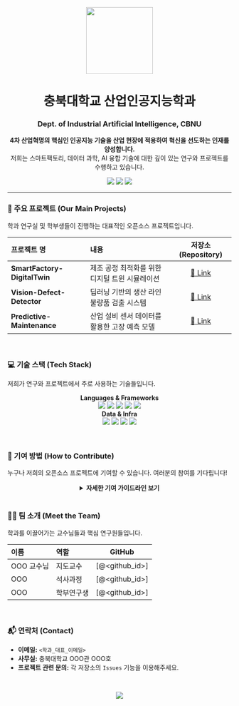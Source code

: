 <p align="center">
  <a href="https://cia.chungbuk.ac.kr">
    <img src="<학과_로고_이미지_URL>" width="150">
  </a>
  <h1 align="center">충북대학교 산업인공지능학과</h1>
  <h3 align="center">Dept. of Industrial Artificial Intelligence, CBNU</h3>
</p>

<p align="center">
  <b>4차 산업혁명의 핵심인 인공지능 기술을 산업 현장에 적용하여 혁신을 선도하는 인재를 양성합니다.</b><br>
  저희는 스마트팩토리, 데이터 과학, AI 융합 기술에 대한 깊이 있는 연구와 프로젝트를 수행하고 있습니다.
</p>

<p align="center">
  <a href="<학과_홈페이지_URL>"><img src="https://img.shields.io/badge/Homepage-6A2C91?style=for-the-badge&logo=googlechrome&logoColor=white"></a>
  <a href="<입학안내_URL>"><img src="https://img.shields.io/badge/Admissions-6A2C91?style=for-the-badge&logo=readme&logoColor=white"></a>
  <a href="mailto:<학과_대표_이메일>"><img src="https://img.shields.io/badge/Email_Us-EA4335?style=for-the-badge&logo=gmail&logoColor=white"></a>
</p>

---

### 🚀 주요 프로젝트 (Our Main Projects)
학과 연구실 및 학부생들이 진행하는 대표적인 오픈소스 프로젝트입니다.

| 프로젝트 명 | 내용 | 저장소 (Repository) |
| :--- | :--- | :---: |
| **SmartFactory-DigitalTwin** | 제조 공정 최적화를 위한 디지털 트윈 시뮬레이션 | [🔗 Link](<프로젝트_저장소_URL>) |
| **Vision-Defect-Detector** | 딥러닝 기반의 생산 라인 불량품 검출 시스템 | [🔗 Link](<프로젝트_저장소_URL>) |
| **Predictive-Maintenance** | 산업 설비 센서 데이터를 활용한 고장 예측 모델 | [🔗 Link](<프로젝트_저장소_URL>) |

<br>

### 💻 기술 스택 (Tech Stack)
저희가 연구와 프로젝트에서 주로 사용하는 기술들입니다.

<p align="center">
  <b>Languages & Frameworks</b><br>
  <img src="https://img.shields.io/badge/Python-3776AB?style=for-the-badge&logo=python&logoColor=white"/>
  <img src="https://img.shields.io/badge/PyTorch-EE4C2C?style=for-the-badge&logo=pytorch&logoColor=white"/>
  <img src="https://img.shields.io/badge/TensorFlow-FF6F00?style=for-the-badge&logo=tensorflow&logoColor=white"/>
  <img src="https://img.shields.io/badge/C++-00599C?style=for-the-badge&logo=cplusplus&logoColor=white"/>
  <img src="https://img.shields.io/badge/ROS-22314E?style=for-the-badge&logo=ros&logoColor=white"/>
  <br>
  <b>Data & Infra</b><br>
  <img src="https://img.shields.io/badge/MySQL-4479A1?style=for-the-badge&logo=mysql&logoColor=white"/>
  <img src="https://img.shields.io/badge/Docker-2496ED?style=for-the-badge&logo=docker&logoColor=white"/>
  <img src="https://img.shields.io/badge/Google_Cloud-4285F4?style=for-the-badge&logo=googlecloud&logoColor=white"/>
  <img src="https://img.shields.io/badge/MQTT-660066?style=for-the-badge&logo=mqtt&logoColor=white"/>
</p>

<br>

### 🤝 기여 방법 (How to Contribute)
누구나 저희의 오픈소스 프로젝트에 기여할 수 있습니다. 여러분의 참여를 기다립니다!

<details align="center">
<summary><b>자세한 기여 가이드라인 보기</b></summary>
<br>

1.  수정하고 싶은 프로젝트 저장소에서 `Fork` 버튼을 눌러주세요.
2.  `git checkout -b feature/my-awesome-idea` 와 같이 새로운 브랜치를 생성합니다.
3.  코드를 수정하고, 의미 있는 단위로 커밋(Commit)합니다.
4.  원본 저장소로 Pull Request를 보내주시면 담당자가 리뷰 후 반영합니다.
5.  궁금한 점은 각 저장소의 `Issue` 탭에 남겨주세요!

</details>

<br>

### 🧑‍💻 팀 소개 (Meet the Team)
학과를 이끌어가는 교수님들과 핵심 연구원들입니다.

| 이름 | 역할 | GitHub |
| :--- | :--- | :---: |
| OOO 교수님 | 지도교수 | [@<github_id>] |
| OOO | 석사과정 | [@<github_id>] |
| OOO | 학부연구생 | [@<github_id>] |

<br>

### 📬 연락처 (Contact)
- **이메일:** `<학과_대표_이메일>`
- **사무실:** 충북대학교 OOO관 OOO호
- **프로젝트 관련 문의:** 각 저장소의 `Issues` 기능을 이용해주세요.

<br>
<p align="center">
  <a href="https://github.com/anuraghazra/github-readme-stats">
    <img src="https://github-readme-stats.vercel.app/api?username=<ORGANIZATION_GITHUB_ID>&show_icons=true&theme=tokyonight" />
  </a>
</p>
